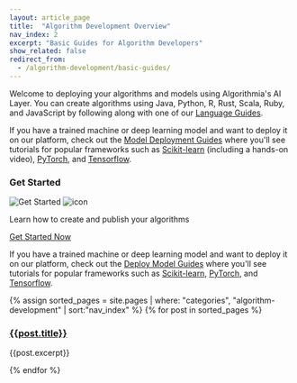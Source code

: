 ```yaml
---
layout: article_page
title:  "Algorithm Development Overview"
nav_index: 2
excerpt: "Basic Guides for Algorithm Developers"
show_related: false
redirect_from:
  - /algorithm-development/basic-guides/
---
```


<p>Welcome to deploying your algorithms and models using Algorithmia's AI Layer. You can create algorithms using Java, Python, R, Rust, Scala, Ruby, and JavaScript by following along with one of our <a href="{{site.baseurl}}/algorithm-development/languages">Language Guides</a>.</p>


<p>If you have a trained machine or deep learning model and want to deploy it on our platform, check out the <a href="{{site.baseurl}}/model-deployment">Model Deployment Guides</a> where you'll see tutorials for popular frameworks such as <a href ="{{site.baseurl}}/model-deployment/scikit">Scikit-learn</a> (including a hands-on video), <a href ="{{site.baseurl}}/model-deployment/pytorch">PyTorch</a>, and <a href ="{{site.baseurl}}/model-deployment/tensorflow">Tensorflow</a>.</p>

<div class="row mb-64">
  <div class="col-md-12">
    <h3>Get Started</h3>
    <div class="dev-card">
      <img src="{{site.cdnurl}}{{site.baseurl}}/images/get_started.png" alt="Get Started" class="syn-image-responsive get-started-img">
      <img src="{{site.cdnurl}}{{site.baseurl}}/images/icons/hexicon_desktop.svg" alt="icon" class="hexicon">
      <div class="dev-card-text">
        <p class="lead">Learn how to create and publish your algorithms</p>
        <a href="{{site.baseurl}}/algorithm-development/algorithm-basics/your-first-algo" class="btn btn-default btn-accent">Get Started Now</a>
      </div>
    </div>
  </div>
</div>

<p>If you have a trained machine or deep learning model and want to deploy it on our platform, check out the <a href="{{site.baseurl}}/model-deployment">Deploy Model Guides</a> where you'll see tutorials for popular frameworks such as <a href ="{{site.baseurl}}/model-deployment/scikit">Scikit-learn</a>, <a href ="{{site.baseurl}}/model-deployment/pytorch">PyTorch</a>, and <a href ="{{site.baseurl}}/model-deployment/tensorflow">Tensorflow</a>.</p>

<div class="row overview-container">
{% assign sorted_pages = site.pages | where: "categories", "algorithm-development" | sort:"nav_index" %}
{% for post in sorted_pages %}
  <div class="col-md-12 overview-brief">
    <h3><a href="{{ post.url | relative_url }}">{{post.title}}</a></h3>
    <p class="lg">{{post.excerpt}}</p>
  </div>
{% endfor %}
</div>
